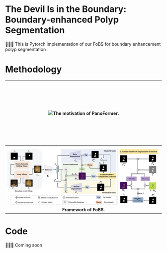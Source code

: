# The Devil Is in the Boundary: Boundary-enhanced Polyp Segmentation


:triangular_flag_on_post::triangular_flag_on_post::triangular_flag_on_post: This is Pytorch implementation of our FoBS for boundary enhancement polyp segmentation

# Methodology
<table>
	<tr><th colspan="2" width="1200" height="200"><center><img src="/img/concept.png">The motivation of PanoFormer.</center></th></tr>
	<tr><th colspan="2" width="1000" height="200"><center><img src="/img/FoBS.png">Framework of FoBS.</center></th></tr>
 
</table>

# Code

:triangular_flag_on_post::triangular_flag_on_post::triangular_flag_on_post: Coming soon

